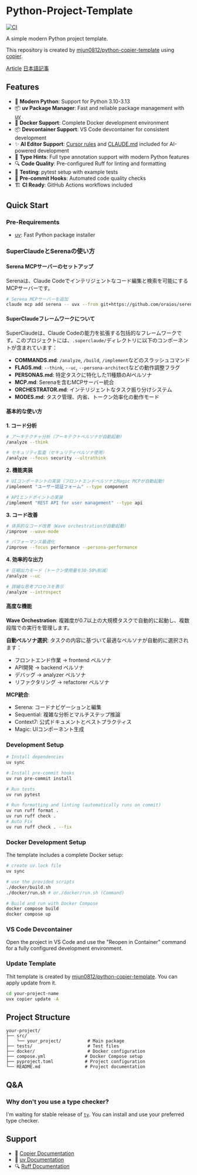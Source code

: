 # Python-Project-Template

[![CI](https://github.com/mjun0812/python-project-template/actions/workflows/ci.yml/badge.svg)](https://github.com/mjun0812/python-project-template/actions/workflows/ci.yml)

A simple modern Python project template.

This repository is created by [mjun0812/python-copier-template](https://github.com/mjun0812/python-copier-template) using [copier](https://copier.readthedocs.io/).

[Article](https://mjunya.com/en/posts/2025-06-15-python-template/) [日本語記事](https://zenn.dev/mjun0812/articles/0ae2325d40ed20)

## Features

- 🚀 **Modern Python**: Support for Python 3.10-3.13
- 📦 **uv Package Manager**: Fast and reliable package management with [uv](https://github.com/astral-sh/uv)
- 🐳 **Docker Support**: Complete Docker development environment
- 📦 **Devcontainer Support**: VS Code devcontainer for consistent development
- ✨ **AI Editor Support**: [Cursor rules](https://docs.cursor.com/context/rules) and
  [CLAUDE.md](https://docs.anthropic.com/en/docs/claude-code/overview) included for AI-powered development
- 📝 **Type Hints**: Full type annotation support with modern Python features
- 🔍 **Code Quality**: Pre-configured Ruff for linting and formatting
- 🧪 **Testing**: pytest setup with example tests
- 🔧 **Pre-commit Hooks**: Automated code quality checks
- 🏗️ **CI Ready**: GitHub Actions workflows included

## Quick Start

### Pre-Requirements

- [uv](https://docs.astral.sh/uv/): Fast Python package installer


### SuperClaudeとSerenaの使い方

#### Serena MCPサーバーのセットアップ

Serenaは、Claude Codeでインテリジェントなコード編集と検索を可能にするMCPサーバーです。

```bash
# Serena MCPサーバーを追加
claude mcp add serena -- uvx --from git+https://github.com/oraios/serena serena start-mcp-server --context ide-assistant --project $(pwd)
```

#### SuperClaudeフレームワークについて

SuperClaudeは、Claude Codeの能力を拡張する包括的なフレームワークです。このプロジェクトには、`.superclaude/`ディレクトリに以下のコンポーネントが含まれています：

- **COMMANDS.md**: `/analyze`, `/build`, `/implement`などのスラッシュコマンド
- **FLAGS.md**: `--think`, `--uc`, `--persona-architect`などの動作調整フラグ
- **PERSONAS.md**: 特定タスクに特化した11種類のAIペルソナ
- **MCP.md**: Serenaを含むMCPサーバー統合
- **ORCHESTRATOR.md**: インテリジェントなタスク振り分けシステム
- **MODES.md**: タスク管理、内省、トークン効率化の動作モード

#### 基本的な使い方

**1. コード分析**
```bash
# アーキテクチャ分析（アーキテクトペルソナが自動起動）
/analyze --think

# セキュリティ監査（セキュリティペルソナ使用）
/analyze --focus security --ultrathink
```

**2. 機能実装**
```bash
# UIコンポーネントの実装（フロントエンドペルソナとMagic MCPが自動起動）
/implement "ユーザー認証フォーム" --type component

# APIエンドポイントの実装
/implement "REST API for user management" --type api
```

**3. コード改善**
```bash
# 体系的なコード改善（Wave orchestrationが自動起動）
/improve --wave-mode

# パフォーマンス最適化
/improve --focus performance --persona-performance
```

**4. 効率的な出力**
```bash
# 圧縮出力モード（トークン使用量を30-50%削減）
/analyze --uc

# 詳細な思考プロセスを表示
/analyze --introspect
```

#### 高度な機能

**Wave Orchestration**: 複雑度が0.7以上の大規模タスクで自動的に起動し、複数段階での実行を管理します。

**自動ペルソナ選択**: タスクの内容に基づいて最適なペルソナが自動的に選択されます：
- フロントエンド作業 → frontend ペルソナ
- API開発 → backend ペルソナ
- デバッグ → analyzer ペルソナ
- リファクタリング → refactorer ペルソナ

**MCP統合**: 
- Serena: コードナビゲーションと編集
- Sequential: 複雑な分析とマルチステップ推論
- Context7: 公式ドキュメントとベストプラクティス
- Magic: UIコンポーネント生成


### Development Setup

```bash
# Install dependencies
uv sync

# Install pre-commit hooks
uv run pre-commit install

# Run tests
uv run pytest

# Run formatting and linting (automatically runs on commit)
uv run ruff format .
uv run ruff check .
# Auto Fix
uv run ruff check . --fix
```

### Docker Development Setup

The template includes a complete Docker setup:

```bash
# create uv.lock file
uv sync

# use the provided scripts
./docker/build.sh
./docker/run.sh # or./docker/run.sh (Command)

# Build and run with Docker Compose
docker compose build
docker compose up
```

### VS Code Devcontainer

Open the project in VS Code and use the "Reopen in Container" command for a fully configured development environment.

### Update Template

Thit template is created by [mjun0812/python-copier-template](https://github.com/mjun0812/python-copier-template).
You can apply update from it.

```bash
cd your-project-name
uvx copier update -A
```

## Project Structure

```text
your-project/
├── src/
│   └── your_project/          # Main package
├── tests/                     # Test files
├── docker/                    # Docker configuration
├── compose.yml               # Docker Compose setup
├── pyproject.toml            # Project configuration
└── README.md                 # Project documentation
```

## Q&A

### Why don't you use a type checker?

I'm waiting for stable release of [`ty`](https://github.com/astral-sh/ty).
You can install and use your preferred type checker.

## Support

- 📖 [Copier Documentation](https://copier.readthedocs.io/)
- 🐍 [uv Documentation](https://docs.astral.sh/uv/)
- 🔍 [Ruff Documentation](https://docs.astral.sh/ruff/)
